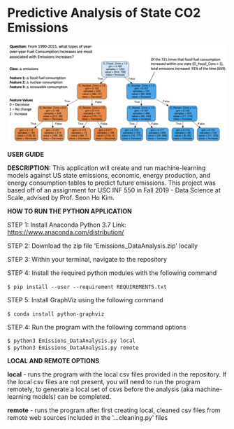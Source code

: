 

# Predictive Analysis of State CO2 Emissions 

![final_output](/images/decision_tree_1.jpg)

**USER GUIDE**

**DESCRIPTION:** This application will create and run machine-learning models against US state emissions, economic, energy production, and energy consumption tables to predict future emissions. This project was based off of an assignment for USC INF 550 in Fall 2019 - Data Science at Scale, advised by Prof. Seon Ho Kim. 

**HOW TO RUN THE PYTHON APPLICATION**

STEP 1: Install Anaconda Python 3.7
	Link: https://www.anaconda.com/distribution/

STEP 2: Download the zip file 'Emissions_DataAnalysis.zip' locally

STEP 3: Within your terminal, navigate to the repository

STEP 4: Install the required python modules with the following command

```$ pip install --user --requirement REQUIREMENTS.txt```

STEP 5: Install GraphViz using the following command 

```$ conda install python-graphviz```
	
STEP 4: Run the program with the following command options 
```
$ python3 Emissions_DataAnalysis.py local
$ python3 Emissions_DataAnalysis.py remote
```

**LOCAL AND REMOTE OPTIONS**

**local** - runs the program with the local csv files provided in the repository. If the local csv files are not present, you will need to run the program remotely, to generate a local set of csvs before the analysis (aka machine-learning models) can be completed. 

**remote** - runs the program after first creating local, cleaned csv files from remote web sources included in the '...cleaning.py' files
